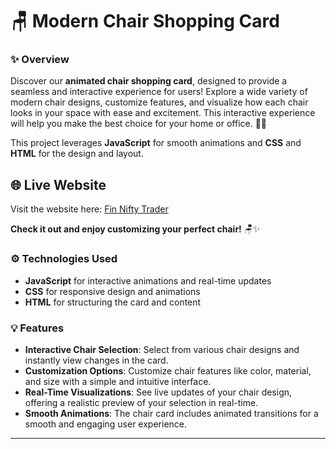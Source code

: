 # 🪑 **Modern Chair Shopping Card**

### ✨ **Overview**
Discover our **animated chair shopping card**, designed to provide a seamless and interactive experience for users! Explore a wide variety of modern chair designs, customize features, and visualize how each chair looks in your space with ease and excitement. This interactive experience will help you make the best choice for your home or office. 🏡💼

This project leverages **JavaScript** for smooth animations and **CSS** and **HTML** for the design and layout.


## 🌐 **Live Website**

Visit the website here: [Fin Nifty Trader](https://anandraj3551.github.io/Modern-Chair/)  

**Check it out and enjoy customizing your perfect chair!** 🪑✨

### ⚙️ **Technologies Used**
- **JavaScript** for interactive animations and real-time updates
- **CSS** for responsive design and animations
- **HTML** for structuring the card and content

### 💡 **Features**
- **Interactive Chair Selection**: Select from various chair designs and instantly view changes in the card.
- **Customization Options**: Customize chair features like color, material, and size with a simple and intuitive interface.
- **Real-Time Visualizations**: See live updates of your chair design, offering a realistic preview of your selection in real-time.
- **Smooth Animations**: The chair card includes animated transitions for a smooth and engaging user experience.

---
